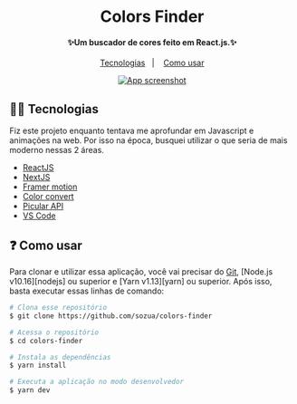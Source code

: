 <h1 align="center">
    Colors Finder
</h1>
<h4 align="center">
  ✨Um buscador de cores feito em React.js.✨
</h4>
<p align="center">
  <a href="#man_technologist-tecnologias">Tecnologias</a>&nbsp;&nbsp;&nbsp;|&nbsp;&nbsp;&nbsp;
  <a href="#question-como-usar">Como usar</a>
</p>
<p align="center">
  <a href="https://colors.sozua.dev/" target="_blank">
    <img alt="App screenshot" src="https://i.ibb.co/KGcTP12/screely-1613587166354.png">
  </a>
</p>

## :man_technologist: Tecnologias
Fiz este projeto enquanto tentava me aprofundar em Javascript e animações na web. Por isso na época, busquei utilizar o que seria de mais moderno nessas 2 áreas.
  - [ReactJS](https://reactjs.org/)
  - [NextJS](https://nextjs.org/)
  - [Framer motion](https://www.framer.com/motion/)
  - [Color convert](https://github.com/Qix-/color-convert)
  - [Picular API](https://picular.co/)
  - [VS Code](https://code.visualstudio.com/)
## :question: Como usar
Para clonar e utilizar essa aplicação, você vai precisar do [Git](https://git-scm.com), [Node.js v10.16][nodejs] ou superior e [Yarn v1.13][yarn] ou superior. Após isso, basta executar essas linhas de comando:

```bash
# Clona esse repositório
$ git clone https://github.com/sozua/colors-finder

# Acessa o repositório
$ cd colors-finder

# Instala as dependências
$ yarn install

# Executa a aplicação no modo desenvolvedor
$ yarn dev
```

